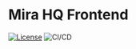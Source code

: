 # Mira HQ Frontend

[![License](https://img.shields.io/github/license/mira-hq/frontend)](https://github.com/mira-hq/frontend/LICENSE)
![CI/CD](https://github.com/mira-hq/frontend/workflows/CI%2FCD/badge.svg)
